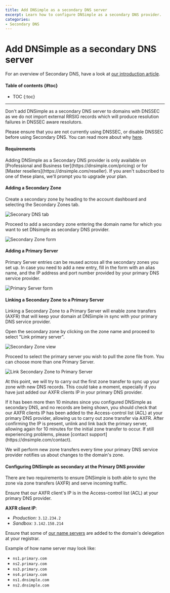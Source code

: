 ```yaml
---
title: Add DNSimple as a secondary DNS server
excerpt: Learn how to configure DNSimple as a secondary DNS provider.
categories:
- Secondary DNS
---
```


# Add DNSimple as a secondary DNS server

For an overview of Secondary DNS, have a look at [our introduction article](/articles/secondary-dns).

#### Table of contents {#toc}

* TOC
{:toc}

---

<warning>
  Don't add DNSimple as a secondary DNS server to domains with DNSSEC as we do not import external RRSIG records which will produce resolution failures in DNSSEC aware resolutors.

  Please ensure that you are not currently using DNSSEC, or disable DNSSEC before using Secondary DNS. You can read more about why [here](/articles/dnssec-and-secondary-dns).
</warning>

#### Requirements

<info>
Adding DNSimple as a Secondary DNS provider is only available on [Professional and Business tier](https://dnsimple.com/pricing) or for [Master resellers](https://dnsimple.com/reseller). If you aren't subscribed to one of these plans, we'll prompt you to upgrade your plan.
</info>

#### Adding a Secondary Zone

Create a secondary zone by heading to the account dashboard and selecting the Secondary Zones tab.

![Seconary DNS tab](/files/secondary-dns-tab.png)

Proceed to add a secondary zone entering the domain name for which you want to set DNsimple as secondary DNS provider.

![Secondary Zone form](/files/secondary-zone-form.png)

#### Adding a Primary Server

Primary Server entries can be reused across all the secondary zones you set up. In case you need to add a new entry, fill in the form with an alias name, and the IP address and port number provided by your primary DNS service provider.

![Primary Server form](/files/primary-server-form.png)

#### Linking a Secondary Zone to a Primary Server

Linking a Secondary Zone to a Primary Server will enable zone transfers (AXFR) that will keep your domain at DNSimple in sync with your primary DNS service provider.

Open the secondary zone by clicking on the zone name and proceed to select "Link primary server".

![Secondary Zone view](/files/secondary-zone-view.png)

Proceed to select the primary server you wish to pull the zone file from. You can choose more than one Primary Server.

![Link Secondary Zone to Primary Server](/files/link-secondary-zone-to-primary.png)

At this point, we will try to carry out the first zone transfer to sync up your zone with new DNS records. This could take a moment, especially if you have just added our AXFR clients IP in your primary DNS provider.

<info>
If it has been more then 10 minutes since you configured DNSimple as secondary DNS, and no records are being shown, you should check that our AXFR clients IP has been added to the Access-control list (ACL) at your primary DNS provider, allowing us to carry out zone transfer via AXFR. After confirming the IP is present, unlink and link back the primary server, allowing again for 10 minutes for the initial zone transfer to occur. If still experiencing problems, please [contact support](https://dnsimple.com/contact).
</info>

We will perform new zone transfers every time your primary DNS service provider notifies us about changes to the domain's zone.

#### Configuring DNSimple as secondary at the Primary DNS provider

There are two requirements to ensure DNSimple is both able to sync the zone via zone transfers (AXFR) and serve incoming traffic.

Ensure that our AXFR client's IP is in the Access-control list (ACL) at your primary DNS provider.

**AXFR client IP**:
  - *Production:* `3.12.234.2`
  - *Sandbox:* `3.142.158.214`

Ensure that some of [our name servers](/articles/dnsimple-nameservers/) are added to the domain's delegation at your registrar.

Example of how name server may look like:

  - `ns1.primary.com`
  - `ns2.primary.com`
  - `ns3.primary.com`
  - `ns4.primary.com`
  - `ns1.dnsimple.com`
  - `ns2.dnsimple.com`
